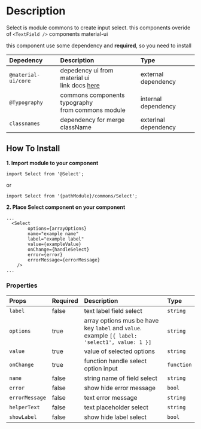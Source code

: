# Description

Select is module commons to create input select. this components overide of `<TextField />` components material-ui

this component use some dependency and **required**, so you need to install

| Depedency   | Description | Type |
| :---        | :---        |:---  |
| `@material-ui/core` | depedency ui from material ui <br/> link docs [here](https://material-ui.com/getting-started/installation/)| external dependency |
| `@Typography` | commons components typography <br />from commons module | internal dependency |
| `classnames`   | dependency for merge className | exterlnal dependency |


## How To Install

**1. Import module to your component**
```node
import Select from '@Select';
```

or

```node
import Select from '{pathModule}/commons/Select';
```

**2. Place Select component on your component**

```node
...
  <Select
        options={arrayOptions}
        name="example name"
        label="example label"
        value={exampleValue}
        onChange={handleSelect}
        error={error}
        errorMessage={errorMessage}
    />
...
```

### Properties
| Props       | Required | Description | Type |
| :---        | :---     | :---        |:---  |
| `label`    | false    | text label field select | `string` |
| `options`    | true    | array options mus be have key `label` and `value`. example `[{ label: 'select1', value: 1 }]` | `string` |
| `value`    | true    | value of selected options | `string` |
| `onChange`    | true    | function handle select option input | `function` |
| `name`    | false    | string name of field select | `string` |
| `error`    | false    | show hide error message | `bool` |
| `errorMessage`    | false    | text error message | `string` |
| `helperText`    | false    | text placeholder select | `string` |
| `showLabel`    | false    | show hide label select | `bool` |

